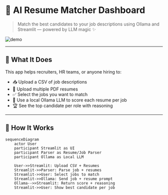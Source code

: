 # 💼 AI Resume Matcher Dashboard

> Match the best candidates to your job descriptions using Ollama and Streamlit — powered by LLM magic ✨

![demo](https://media4.giphy.com/media/v1.Y2lkPTc5MGI3NjExZm5tZmRpNmZmZ2hjb2c5cGFxNjUyajBrcGxhODcxeXA1dWE2Z3FnZSZlcD12MV9pbnRlcm5hbF9naWZfYnlfaWQmY3Q9Zw/emHFjFhg9Ha0wQjihU/giphy.gif)

---

## 🚀 What It Does

This app helps recruiters, HR teams, or anyone hiring to:
- 📥 Upload a CSV of job descriptions
- 📂 Upload multiple PDF resumes
- ✅ Select the jobs you want to match
- 🤖 Use a local Ollama LLM to score each resume per job
- 🏆 See the top candidate per role with reasoning

---

## 🧠 How It Works

```mermaid
sequenceDiagram
    actor User
    participant Streamlit as UI
    participant Parser as Resume/Job Parser
    participant Ollama as Local LLM

    User->>Streamlit: Upload CSV + Resumes
    Streamlit->>Parser: Parse job + resumes
    Streamlit->>User: Select jobs to match
    Streamlit->>Ollama: Send job + resume prompt
    Ollama-->>Streamlit: Return score + reasoning
    Streamlit->>User: Show best candidate per job
